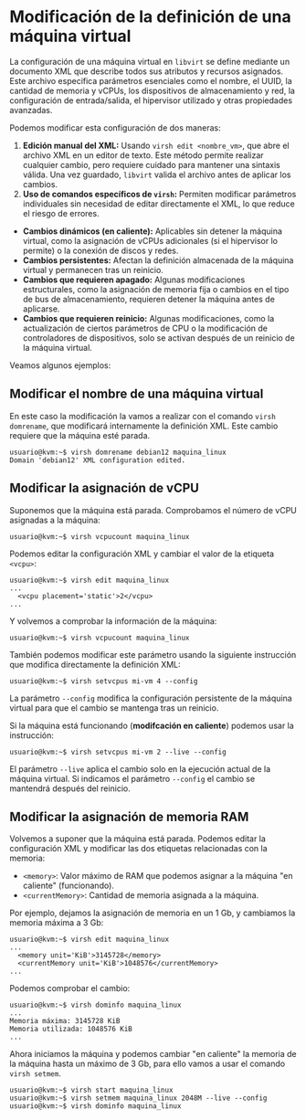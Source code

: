 # Modificación de la definición de una máquina virtual

La configuración de una máquina virtual en `libvirt` se define mediante un documento XML que describe todos sus atributos y recursos asignados. Este archivo especifica parámetros esenciales como el nombre, el UUID, la cantidad de memoria y vCPUs, los dispositivos de almacenamiento y red, la configuración de entrada/salida, el hipervisor utilizado y otras propiedades avanzadas. 

Podemos modificar esta configuración de dos maneras:  

1. **Edición manual del XML:** Usando `virsh edit <nombre_vm>`, que abre el archivo XML en un editor de texto. Este método permite realizar cualquier cambio, pero requiere cuidado para mantener una sintaxis válida. Una vez guardado, `libvirt` valida el archivo antes de aplicar los cambios.
2. **Uso de comandos específicos de `virsh`:** Permiten modificar parámetros individuales sin necesidad de editar directamente el XML, lo que reduce el riesgo de errores.  

* **Cambios dinámicos (en caliente):** Aplicables sin detener la máquina virtual, como la asignación de vCPUs adicionales (si el hipervisor lo permite) o la conexión de discos y redes.  
* **Cambios persistentes:** Afectan la definición almacenada de la máquina virtual y permanecen tras un reinicio.  
* **Cambios que requieren apagado:** Algunas modificaciones estructurales, como la asignación de memoria fija o cambios en el tipo de bus de almacenamiento, requieren detener la máquina antes de aplicarse.  
* **Cambios que requieren reinicio:** Algunas modificaciones, como la actualización de ciertos parámetros de CPU o la modificación de controladores de dispositivos, solo se activan después de un reinicio de la máquina virtual.  
 
Veamos algunos ejemplos:

## Modificar el nombre de una máquina virtual

En este caso la modificación la vamos a realizar con el comando `virsh domrename`, que modificará internamente la definición XML. Este cambio requiere que la máquina esté parada.

```
usuario@kvm:~$ virsh domrename debian12 maquina_linux
Domain 'debian12' XML configuration edited.
```

## Modificar la asignación de vCPU

Suponemos que la máquina está parada. Comprobamos el número de vCPU asignadas a la máquina:

```
usuario@kvm:~$ virsh vcpucount maquina_linux
```

Podemos editar la configuración XML y cambiar el valor de la etiqueta `<vcpu>`:

```
usuario@kvm:~$ virsh edit maquina_linux
...
  <vcpu placement='static'>2</vcpu>
...
```

Y volvemos a comprobar la información de la máquina:

```
usuario@kvm:~$ virsh vcpucount maquina_linux
```

También podemos modificar este parámetro usando la siguiente instrucción que modifica directamente la definición XML:

```
usuario@kvm:~$ virsh setvcpus mi-vm 4 --config
```

La parámetro `--config` modifica la configuración persistente de la máquina virtual para que el cambio se mantenga tras un reinicio.

Si la máquina está funcionando (**modifcación en caliente**) podemos usar la instrucción:

```
usuario@kvm:~$ virsh setvcpus mi-vm 2 --live --config
```

El parámetro `--live` aplica el cambio solo en la ejecución actual de la máquina virtual. Si indicamos el parámetro `--config` el cambio se mantendrá después del reinicio.


## Modificar la asignación de memoria RAM

Volvemos a suponer que la máquina está parada. Podemos editar la configuración XML y modificar las dos etiquetas relacionadas con la memoria:

* `<memory>`: Valor máximo de RAM que podemos asignar a la máquina "en caliente" (funcionando).
* `<currentMemory>`: Cantidad de memoria asignada a la máquina.

Por ejemplo, dejamos la asignación de memoria en un 1 Gb, y cambiamos la memoria máxima a 3 Gb:

```
usuario@kvm:~$ virsh edit maquina_linux
...
  <memory unit='KiB'>3145728</memory>
  <currentMemory unit='KiB'>1048576</currentMemory>
...
```

Podemos comprobar el cambio:

```
usuario@kvm:~$ virsh dominfo maquina_linux
...
Memoria máxima: 3145728 KiB
Memoria utilizada: 1048576 KiB
...
```

Ahora iniciamos la máquina y podemos cambiar "en caliente" la memoria de la máquina hasta un máximo de 3 Gb, para ello vamos a usar el comando `virsh setmem`.

```
usuario@kvm:~$ virsh start maquina_linux
usuario@kvm:~$ virsh setmem maquina_linux 2048M --live --config
usuario@kvm:~$ virsh dominfo maquina_linux
```

